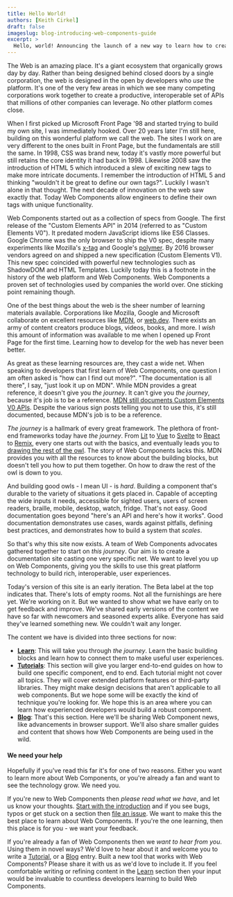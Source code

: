 ```yaml
---
title: Hello World!
authors: [Keith Cirkel]
draft: false
imageslug: blog-introducing-web-components-guide
excerpt: >
  Hello, world! Announcing the launch of a new way to learn how to create Web Components.
---
```


The Web is an amazing place. It's a giant ecosystem that organically grows day by day. Rather than being designed behind
closed doors by a single corporation, the web is designed in the open by developers who _use_ the platform. It's one of
the very few areas in which we see many competing corporations work together to create a productive, interoperable set
of APIs that millions of other companies can leverage. No other platform comes close.

When I first picked up Microsoft Front Page '98 and started trying to build my own site, I was immediately hooked. Over
20 years later I'm still here, building on this wonderful platform we call the web. The sites I work on are very
different to the ones built in Front Page, but the fundamentals are still the same. In 1998, CSS was brand new, today
it's vastly more powerful but still retains the core identity it had back in 1998. Likewise 2008 saw the introduction of
HTML 5 which introduced a slew of exciting new tags to make more intricate documents. I remember the introduction of
HTML 5 and thinking "wouldn't it be great to define our own tags?". Luckily I wasn't alone in that thought. The next
decade of innovation on the web saw exactly that. Today Web Components allow engineers to define their own tags with
unique functionality.

Web Components started out as a collection of specs from Google. The first release of the "Custom Elements API" in 2014
(referred to as "Custom Elements V0"). It predated modern JavaScript idioms like ES6 Classes. Google Chrome was the only
browser to ship the V0 spec, despite many experiments like Mozilla's [x-tag][x-tag] and Google's [polymer][polymer]. By
2016 browser vendors agreed on and shipped a new specification (Custom Elements V1). This new spec coincided with
powerful new technologies such as ShadowDOM and HTML Templates. Luckily today this is a footnote in the history of the
web platform and Web Components. Web Components a proven set of technologies used by companies the world over. One
sticking point remaining though.

One of the best things about the web is the sheer number of learning materials available. Corporations like Mozilla,
Google and Microsoft collaborate on excellent resources like [MDN][mdn], or [web.dev][web-dev]. There exists an army of
content creators produce blogs, videos, books, and more. I _wish_ this amount of information was available to me when I
opened up Front Page for the first time. Learning how to develop for the web has never been better.

As great as these learning resources are, they cast a wide net. When speaking to developers that first learn of Web
Components, one question I am often asked is "how can I find out more?". "The documentation is all there", I say, "just
look it up on MDN". While MDN provides a great reference, it doesn't give you _the journey_. It can't give you _the
journey_, because it's job is to be a reference. [MDN still documents Custom Elements V0 APIs][mdn-ce-v0]. Despite the
various sign posts telling you not to use this, it's still documented, because MDN's job is to be a reference.

_The journey_ is a hallmark of every great framework. The plethora of front-end frameworks today have _the journey_.
From [Lit][lit] to [Vue][vue] to [Svelte][svelte] to [React][react] to [Remix][remix], every one starts out with the
basics, and eventually leads you to [drawing the rest of the owl][owl]. The story of Web Components lacks this. MDN
provides you with all the resources to know about the building blocks, but doesn't tell you how to put them together. On
how to draw the rest of the owl is down to you.

And building good owls - I mean UI - is _hard_. Building a component that's durable to the variety of situations it gets
placed in. Capable of accepting the wide inputs it needs, accessible for sighted users, users of screen readers,
braille, mobile, desktop, watch, fridge. That's not easy. Good documentation goes beyond "here's an API and here's how
it works". Good documentation demonstrates use cases, wards against pitfalls, defining best practices, and demonstrates
how to build a system that _scales_.

So that's why this site now exists. A team of Web Components advocates gathered together to start on _this journey_. Our
aim is to create a documentation site casting one very specific net. We want to level you up on Web Components, giving
you the skills to use this great platform technology to build rich, interoperable, user experiences.

Today's version of this site is an early iteration. The Beta label at the top indicates that. There's lots of empty
rooms. Not all the furnishings are here yet. We're working on it. But we wanted to show what we have early on to get
feedback and improve. We've shared early versions of the content we have so far with newcomers and seasoned experts
alike. Everyone has said they've learned something new. We couldn't wait any longer.

The content we have is divided into three sections for now:

- **[Learn][learn]**: This will take you through _the journey_. Learn the basic building blocks and learn how to connect
  them to make useful user experiences.
- **[Tutorials][tutorials]**: This section will give you larger end-to-end guides on how to build one specific
  component, end to end. Each tutorial might not cover all topics. They will cover extended platform features or
  third-party libraries. They might make design decisions that aren't applicable to all web components. But we hope some
  will be exactly the kind of technique you're looking for. We hope this is an area where you can learn how experienced
  developers would build a robust component.
- **[Blog][blog]**: That's this section. Here we'll be sharing Web Component news, like advancements in browser support.
  We'll also share smaller guides and content that shows how Web Components are being used in the wild.

#### We need your help

Hopefully if you've read this far it's for one of two reasons. Either you want to learn more about Web Components, or
you're already a fan and want to see the technology grow. We need you.

If you're new to Web Components then _please read what we have_, and let us know your thoughts. [Start with the
introduction][learn] and if you see bugs, typos or get stuck on a section then [file an issue][issue]. We want to make
this the best place to learn about Web Components. If you're the one learning, then this place is for you - we want your
feedback.

If you're already a fan of Web Components then we _want to hear from you_. Using them in novel ways? We'd love to hear
about it and welcome you to write a [Tutorial][tutorials], or a [Blog][blog] entry. Built a new tool that works with Web
Components? Please share it with us as we'd love to include it. If you feel comfortable writing or refining content in
the [Learn][learn] section then your input would be invaluable to countless developers learning to build Web Components.

[x-tag]: http://x-tag.github.io/
[polymer]: https://polymer-library.polymer-project.org/
[mdn]: https://developer.mozilla.org/en-US/
[web-dev]: https://web.dev/
[mdn-ce-v0]: https://developer.mozilla.org/en-US/docs/Web/API/Document/registerElement
[lit]: https://lit.dev/docs/
[vue]: https://vuejs.org/guide/introduction.html
[svelte]: https://svelte.dev/tutorial/basics
[react]: https://reactjs.org/docs/getting-started.html
[remix]: https://remix.run/docs/en/v1
[owl]: https://knowyourmeme.com/memes/how-to-draw-an-owl
[learn]: /learn/
[tutorials]: /tutorials/
[blog]: /blog/
[issue]: https://github.com/WebComponentsGuide/webcomponents.guide/issues/new
